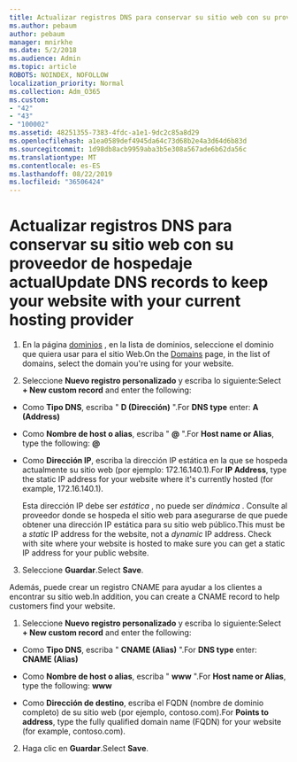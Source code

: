 ```yaml
---
title: Actualizar registros DNS para conservar su sitio web con su proveedor de hospedaje actual
ms.author: pebaum
author: pebaum
manager: mnirkhe
ms.date: 5/2/2018
ms.audience: Admin
ms.topic: article
ROBOTS: NOINDEX, NOFOLLOW
localization_priority: Normal
ms.collection: Adm_O365
ms.custom:
- "42"
- "43"
- "100002"
ms.assetid: 48251355-7383-4fdc-a1e1-9dc2c85a8d29
ms.openlocfilehash: a1ea0589def4945da64c73d68b2e4a3d64d6b83d
ms.sourcegitcommit: 1d98db8acb9959aba3b5e308a567ade6b62da56c
ms.translationtype: MT
ms.contentlocale: es-ES
ms.lasthandoff: 08/22/2019
ms.locfileid: "36506424"
---
```

# <a name="update-dns-records-to-keep-your-website-with-your-current-hosting-provider"></a><span data-ttu-id="aa7eb-102">Actualizar registros DNS para conservar su sitio web con su proveedor de hospedaje actual</span><span class="sxs-lookup"><span data-stu-id="aa7eb-102">Update DNS records to keep your website with your current hosting provider</span></span>

1. <span data-ttu-id="aa7eb-103">En la página [dominios](https://portal.office.com/adminportal/home#/Domains) , en la lista de dominios, seleccione el dominio que quiera usar para el sitio Web.</span><span class="sxs-lookup"><span data-stu-id="aa7eb-103">On the [Domains](https://portal.office.com/adminportal/home#/Domains) page, in the list of domains, select the domain you're using for your website.</span></span>

2. <span data-ttu-id="aa7eb-104">Seleccione **Nuevo registro personalizado** y escriba lo siguiente:</span><span class="sxs-lookup"><span data-stu-id="aa7eb-104">Select **+ New custom record** and enter the following:</span></span>

  - <span data-ttu-id="aa7eb-105">Como **Tipo DNS**, escriba " **D (Dirección)** ".</span><span class="sxs-lookup"><span data-stu-id="aa7eb-105">For **DNS type** enter: **A (Address)**</span></span>

  - <span data-ttu-id="aa7eb-106">Como **Nombre de host o alias**, escriba " **@** ".</span><span class="sxs-lookup"><span data-stu-id="aa7eb-106">For **Host name or Alias**, type the following: **@**</span></span>

  - <span data-ttu-id="aa7eb-107">Como **Dirección IP**, escriba la dirección IP estática en la que se hospeda actualmente su sitio web (por ejemplo: 172.16.140.1).</span><span class="sxs-lookup"><span data-stu-id="aa7eb-107">For **IP Address**, type the static IP address for your website where it's currently hosted (for example, 172.16.140.1).</span></span>

    <span data-ttu-id="aa7eb-p101">Esta dirección IP debe ser  *estática*  , no puede ser  *dinámica*  . Consulte al proveedor donde se hospeda el sitio web para asegurarse de que puede obtener una dirección IP estática para su sitio web público.</span><span class="sxs-lookup"><span data-stu-id="aa7eb-p101">This must be a  *static*  IP address for the website, not a  *dynamic*  IP address. Check with site where your website is hosted to make sure you can get a static IP address for your public website.</span></span>

3. <span data-ttu-id="aa7eb-110">Seleccione **Guardar**.</span><span class="sxs-lookup"><span data-stu-id="aa7eb-110">Select **Save**.</span></span>

<span data-ttu-id="aa7eb-111">Además, puede crear un registro CNAME para ayudar a los clientes a encontrar su sitio web.</span><span class="sxs-lookup"><span data-stu-id="aa7eb-111">In addition, you can create a CNAME record to help customers find your website.</span></span>
  
1. <span data-ttu-id="aa7eb-112">Seleccione **Nuevo registro personalizado** y escriba lo siguiente:</span><span class="sxs-lookup"><span data-stu-id="aa7eb-112">Select **+ New custom record** and enter the following:</span></span>

  - <span data-ttu-id="aa7eb-113">Como **Tipo DNS**, escriba " **CNAME (Alias)** ".</span><span class="sxs-lookup"><span data-stu-id="aa7eb-113">For **DNS type** enter: **CNAME (Alias)**</span></span>

  - <span data-ttu-id="aa7eb-114">Como **Nombre de host o alias**, escriba " **www** ".</span><span class="sxs-lookup"><span data-stu-id="aa7eb-114">For **Host name or Alias**, type the following: **www**</span></span>

  - <span data-ttu-id="aa7eb-115">Como **Dirección de destino**, escriba el FQDN (nombre de dominio completo) de su sitio web (por ejemplo, contoso.com).</span><span class="sxs-lookup"><span data-stu-id="aa7eb-115">For **Points to address**, type the fully qualified domain name (FQDN) for your website (for example, contoso.com).</span></span>

2. <span data-ttu-id="aa7eb-116">Haga clic en **Guardar**.</span><span class="sxs-lookup"><span data-stu-id="aa7eb-116">Select **Save**.</span></span>
